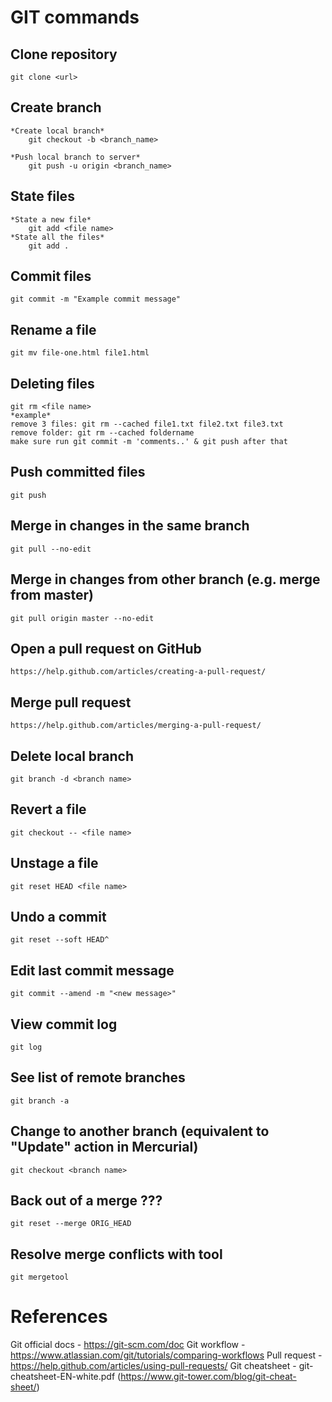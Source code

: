 # GIT commands

## Clone repository
    git clone <url>

## Create branch
    *Create local branch*
        git checkout -b <branch_name>

    *Push local branch to server*
        git push -u origin <branch_name>
## State files
    *State a new file*
        git add <file name>
    *State all the files*
        git add .

## Commit files
    git commit -m "Example commit message"

## Rename a file
    git mv file-one.html file1.html

## Deleting files
    git rm <file name>
    *example*
    remove 3 files: git rm --cached file1.txt file2.txt file3.txt
    remove folder: git rm --cached foldername
    make sure run git commit -m 'comments..' & git push after that
## Push committed files
    git push

## Merge in changes in the same branch
    git pull --no-edit

## Merge in changes from other branch (e.g. merge from master)
    git pull origin master --no-edit

## Open a pull request on GitHub
    https://help.github.com/articles/creating-a-pull-request/

## Merge pull request
    https://help.github.com/articles/merging-a-pull-request/

## Delete local branch
    git branch -d <branch name>
## Revert a file
    git checkout -- <file name>
## Unstage a file
    git reset HEAD <file name>
## Undo a commit
    git reset --soft HEAD^
## Edit last commit message
    git commit --amend -m "<new message>"
## View commit log
    git log
## See list of remote branches
    git branch -a
## Change to another branch (equivalent to "Update" action in Mercurial)
    git checkout <branch name>
## Back out of a merge ???
    git reset --merge ORIG_HEAD
## Resolve merge conflicts with tool
    git mergetool

# References
Git official docs - https://git-scm.com/doc
Git workflow - https://www.atlassian.com/git/tutorials/comparing-workflows
Pull request - https://help.github.com/articles/using-pull-requests/
Git cheatsheet - git-cheatsheet-EN-white.pdf (https://www.git-tower.com/blog/git-cheat-sheet/)

